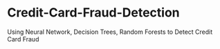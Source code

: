# Credit-Card-Fraud-Detection
Using Neural Network, Decision Trees, Random Forests to Detect Credit Card Fraud
